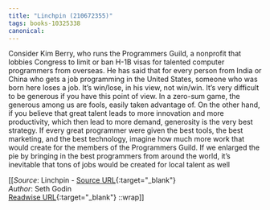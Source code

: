 ```yaml
---
title: "Linchpin (210672355)"
tags: books-10325338
canonical: 
---
```


Consider Kim Berry, who runs the Programmers Guild, a nonprofit that lobbies Congress to limit or ban H-1B visas for talented computer programmers from overseas. He has said that for every person from India or China who gets a job programming in the United States, someone who was born here loses a job. It’s win/lose, in his view, not win/win.
It’s very difficult to be generous if you have this point of view. In a zero-sum game, the generous among us are fools, easily taken advantage of.
On the other hand, if you believe that great talent leads to more innovation and more productivity, which then lead to more demand, generosity is the very best strategy. If every great programmer were given the best tools, the best marketing, and the best technology, imagine how much more work that would create for the members of the Programmers Guild. If we enlarged the pie by bringing in the best programmers from around the world, it’s inevitable that tons of jobs would be created for local talent as well


[[_Source_: Linchpin - [Source URL](){:target="_blank"}<br>
_Author_: Seth Godin<br>
[Readwise URL](https://readwise.io/open/210672355){:target="_blank"}
::wrap]]